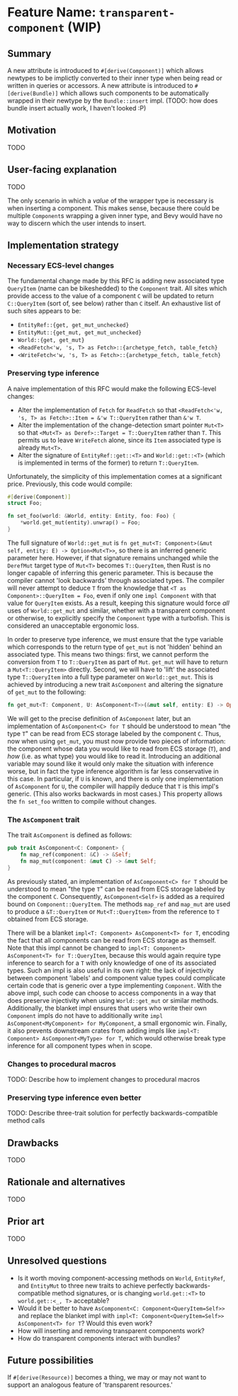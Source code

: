 # Feature Name: `transparent-component` (WIP)

## Summary

A new attribute is introduced to `#[derive(Component)]` which allows newtypes to be implictly converted to their inner type when being read or written in queries or accessors. A new attribute is introduced to `#[derive(Bundle)]` which allows such components to be automatically wrapped in their newtype by the `Bundle::insert` impl. (TODO: how does bundle insert actually work, I haven't looked :P)

## Motivation

<!--- Why are we doing this? What use cases does it support? -->

TODO

## User-facing explanation

<!---
Explain the proposal as if it was already included in the engine and you were teaching it to another Bevy user. That generally means:

- Introducing new named concepts.
- Explaining the feature, ideally through simple examples of solutions to concrete problems.
- Explaining how Bevy users should *think* about the feature, and how it should impact the way they use Bevy. It should explain the impact as concretely as possible.
- If applicable, provide sample error messages, deprecation warnings, or migration guidance.
- If applicable, explain how this feature compares to similar existing features, and in what situations the user would use each one.
-->

TODO

The only scenario in which a *value* of the wrapper type is necessary is when inserting a component. This makes sense, because there could be multiple `Component`s wrapping a given inner type, and Bevy would have no way to discern which the user intends to insert. 

## Implementation strategy

### Necessary ECS-level changes

The fundamental change made by this RFC is adding new associated type `QueryItem` (name can be bikeshedded) to the `Component` trait. All sites which provide access to the value of a component `C` will be updated to return `C::QueryItem` (sort of, see below) rather than `C` itself. An exhaustive list of such sites appears to be:
- `EntityRef::{get, get_mut_unchecked}`
- `EntityMut::{get_mut, get_mut_unchecked}`
- `World::{get, get_mut}`
- `<ReadFetch<'w, 's, T> as Fetch>::{archetype_fetch, table_fetch}`
- `<WriteFetch<'w, 's, T> as Fetch>::{archetype_fetch, table_fetch}`

### Preserving type inference
A naive implementation of this RFC would make the following ECS-level changes:
- Alter the implementation of `Fetch` for `ReadFetch` so that `<ReadFetch<'w, 's, T> as Fetch>::Item = &'w T::QueryItem` rather than `&'w T`.
- Alter the implementation of the change-detection smart pointer `Mut<T>` so that `<Mut<T> as Deref>::Target = T::QueryItem` rather than `T`. This permits us to leave `WriteFetch` alone, since its `Item` associated type is already `Mut<T>`.
- Alter the signature of `EntityRef::get::<T>` and `World::get::<T>` (which is implemented in terms of the former) to return `T::QueryItem`.

Unfortunately, the simplicity of this implementation comes at a significant price. Previously, this code would compile:
```rust
#[derive(Component)]
struct Foo;

fn set_foo(world: &World, entity: Entity, foo: Foo) {
    *world.get_mut(entity).unwrap() = Foo;
}
```
The full signature of `World::get_mut` is `fn get_mut<T: Component>(&mut self, entity: E) -> Option<Mut<T>>`, so there is an inferred generic parameter here. However, if that signature remains unchanged while the `DerefMut` target type of `Mut<T>` becomes `T::QueryItem`, then Rust is no longer capable of inferring this generic parameter. This is because the compiler cannot 'look backwards' through associated types. The compiler will never attempt to deduce `T` from the knowledge that `<T as Component>::QueryItem = Foo`, even if only one `impl Component` with that value for `QueryItem` exists. As a result, keeping this signature would force *all* uses of `World::get_mut` and similar, whether with a transparent component or otherwise, to explicitly specify the `Component` type with a turbofish. This is considered an unacceptable ergonomic loss. 

In order to preserve type inference, we must ensure that the type variable which corresponds to the return type of `get_mut` is not 'hidden' behind an associated type. This means two things: first, we cannot perform the conversion from `T` to `T::QueryItem` as part of `Mut`. `get_mut` will have to return a `Mut<T::QueryItem>` directly. Second, we will have to 'lift' the associated type `T::QueryItem` into a full type parameter on `World::get_mut`. This is achieved by introducing a new trait `AsComponent` and altering the signature of `get_mut` to the following:
```rust
fn get_mut<T: Component, U: AsComponent<T>>(&mut self, entity: E) -> Option<Mut<U>>
```
We will get to the precise definition of `AsComponent` later, but an implementation of `AsComponent<C> for T` should be understood to mean "the type `T`" can be read from ECS storage labeled by the component `C`. Thus, now when using `get_mut`, you must now provide two pieces of information: the component whose data you would like to read from ECS storage (`T`), and *how* (i.e. as what type) you would like to read it. Introducing an additional variable may sound like it would only make the situation with inference worse, but in fact the type inference algorithm is far less conservative in this case. In particular, if `U` is known, and there is only one implementation of `AsComponent` for `U`, the compiler will happily deduce that `T` is this impl's generic. (This also works backwards in most cases.) This property allows the `fn set_foo` written to compile without changes.

### The `AsComponent` trait
The trait `AsComponent` is defined as follows:
```rust
pub trait AsComponent<C: Component> {
    fn map_ref(component: &C) -> &Self;
    fn map_mut(component: &mut C) -> &mut Self;
}
```
As previously stated, an implementation of `AsComponent<C> for T` should be understood to mean "the type `T`" can be read from ECS storage labeled by the component `C`. Consequently, `AsComponent<Self>` is added as a required bound on `Component::QueryItem`. The methods `map_ref` and `map_mut` are used to produce a `&T::QueryItem` or `Mut<T::QueryItem>` from the reference to `T` obtained from ECS storage. 

There will be a blanket `impl<T: Component> AsComponent<T> for T`, encoding the fact that all components can be read from ECS storage as themself. Note that this impl cannot be changed to `impl<T: Component> AsComponent<T> for T::QueryItem`, because this would again require type inference to search for a `T` with only knowledge of one of its associated types. Such an impl is also useful in its own right: the lack of injectivity between component 'labels' and component value types could complicate certain code that is generic over a type implementing `Component`. With the above impl, such code can choose to access components in a way that does preserve injectivity when using `World::get_mut` or similar methods. Additionally, the blanket impl ensures that users who write their own `Component` impls do not have to additionally write `impl AsComponent<MyComponent> for MyComponent`, a small ergonomic win. Finally, it also prevents downstream crates from adding impls like `impl<T: Component> AsComponent<MyType> for T`, which would otherwise break type inference for all component types when in scope. 

### Changes to procedural macros
TODO: Describe how to implement changes to procedural macros

### Preserving type inference even better

TODO: Describe three-trait solution for perfectly backwards-compatible method calls

## Drawbacks

<!--- Why should we not do this? -->

TODO

## Rationale and alternatives

<!---
- Why is this design the best in the space of possible designs?
- What other designs have been considered and what is the rationale for not choosing them?
- What objections immediately spring to mind? How have you addressed them?
- What is the impact of not doing this?
- Why is this important to implement as a feature of Bevy itself, rather than an ecosystem crate?
-->

TODO

## Prior art
<!---
Discuss prior art, both the good and the bad, in relation to this proposal.
This can include:

- Does this feature exist in other libraries and what experiences have their community had?
- Papers: Are there any published papers or great posts that discuss this?

This section is intended to encourage you as an author to think about the lessons from other tools and provide readers of your RFC with a fuller picture.

Note that while precedent set by other engines is some motivation, it does not on its own motivate an RFC.
-->

TODO

## Unresolved questions
- Is it worth moving component-accessing methods on `World`, `EntityRef`, and `EntityMut` to three new traits to achieve perfectly backwards-compatible method signatures, or is changing `world.get::<T>` to `world.get::<_, T>` acceptable?
- Would it be better to have `AsComponent<C: Component<QueryItem=Self>>` and replace the blanket impl with `impl<T: Component<QueryItem=Self>> AsComponent<T> for T`? Would this even work?
- How will inserting and removing transparent components work?
- How do transparent components interact with bundles?

## Future possibilities

If `#[derive(Resource)]` becomes a thing, we may or may not want to support an analogous feature of 'transparent resources.' 
